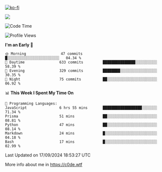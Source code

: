 [![ko-fi](https://ko-fi.com/img/githubbutton_sm.svg)](https://ko-fi.com/Z8Z4Y2LKX)

<a href="https://wakatime.com"><img src="https://wakatime.com/share/@c0dezin/b7f18a7c-ab3a-40b8-8bc7-b1b7bf71f1d6.svg" /></a>

<!--START_SECTION:waka-->
![Code Time](http://img.shields.io/badge/Code%20Time-107%20hrs%205%20mins-blue)

![Profile Views](http://img.shields.io/badge/Profile%20Views-0-blue)

**I'm an Early 🐤** 

```text
🌞 Morning                47 commits          █░░░░░░░░░░░░░░░░░░░░░░░░   04.34 % 
🌆 Daytime                633 commits         ███████████████░░░░░░░░░░   58.39 % 
🌃 Evening                329 commits         ████████░░░░░░░░░░░░░░░░░   30.35 % 
🌙 Night                  75 commits          ██░░░░░░░░░░░░░░░░░░░░░░░   06.92 % 
```


📊 **This Week I Spent My Time On** 

```text
💬 Programming Languages: 
JavaScript               6 hrs 55 mins       ██████████████████░░░░░░░   71.34 % 
Prisma                   51 mins             ██░░░░░░░░░░░░░░░░░░░░░░░   08.81 % 
Python                   47 mins             ██░░░░░░░░░░░░░░░░░░░░░░░   08.14 % 
Markdown                 24 mins             █░░░░░░░░░░░░░░░░░░░░░░░░   04.18 % 
Bash                     17 mins             █░░░░░░░░░░░░░░░░░░░░░░░░   02.99 % 
```


 Last Updated on 17/09/2024 18:53:27 UTC
<!--END_SECTION:waka-->

More info about me in https://c0de.wtf
